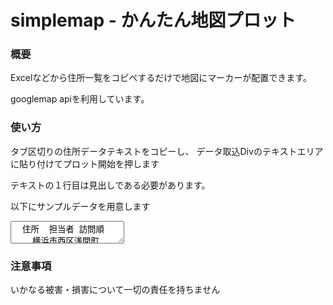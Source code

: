 # simplemap - かんたん地図プロット

### 概要

Excelなどから住所一覧をコピペするだけで地図にマーカーが配置できます。

googlemap apiを利用しています。

### 使い方

タブ区切りの住所データテキストをコピーし、  データ取込Divのテキストエリアに貼り付けてプロット開始を押します

テキストの１行目は見出しである必要があります。

以下にサンプルデータを用意します

<textarea>	住所	担当者	訪問順
	横浜市西区浅間町	山田	1
	横浜市中区野毛町	山田	2
	横浜市南区中村町	山田	3
	横浜市磯子区滝頭	山田	4
	横浜市港北区樽町	加藤	1
	横浜市都筑区池辺町	加藤	2
	横浜市緑区中山町	加藤	3
	横浜市青葉区あざみ野	加藤	4</textarea>
### 注意事項

いかなる被害・損害について一切の責任を持ちません
